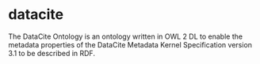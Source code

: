 # datacite
The DataCite Ontology is an ontology written in OWL 2 DL to enable the metadata properties of the DataCite Metadata Kernel Specification version 3.1 to be described in RDF.
